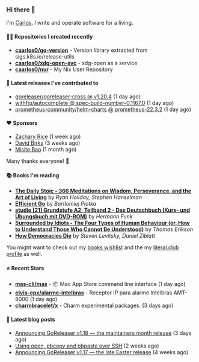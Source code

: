 ### Hi there 👋

I'm [Carlos](https://caarlos0.dev), I write and operate software for a living.

#### 👨‍💻 Repositories I created recently
- **[caarlos0/go-version](https://github.com/caarlos0/go-version)** - Version library extracted from sigs.k8s.io/release-utils
- **[caarlos0/xdg-open-svc](https://github.com/caarlos0/xdg-open-svc)** - xdg-open as a service
- **[caarlos0/nur](https://github.com/caarlos0/nur)** - My Nix User Repository

#### 🚀 Latest releases I've contributed to


- [goreleaser/goreleaser-cross @ v1.20.4](https://github.com/goreleaser/goreleaser-cross/releases/tag/v1.20.4) (1 day ago)
- [withfig/autocomplete @ spec-build-number-0.1167.0](https://github.com/withfig/autocomplete/releases/tag/spec-build-number-0.1167.0) (1 day ago)
- [prometheus-community/helm-charts @ prometheus-22.3.2](https://github.com/prometheus-community/helm-charts/releases/tag/prometheus-22.3.2) (1 day ago)

#### ❤️ Sponsors
- [Zachary Rice](https://github.com/zricethezav) (1 week ago)
- [David Birks](https://github.com/dbirks) (3 weeks ago)
- [Misite Bao](https://github.com/misitebao) (1 month ago)

Many thanks everyone! 🙏

#### 📚 Books I'm reading
- **[The Daily Stoic - 366 Meditations on Wisdom, Perseverance, and the Art of Living](https://literal.club/caarlos0/book/the-daily-stoic-lbfbd)** by _Ryan Holiday, Stephen Hanselman_
- **[Efficient Go](https://literal.club/caarlos0/book/bartlomiej-plotka-efficient-go-h2xgm)** by _Bartlomiej Plotka_
- **[studio [21] Grundstufe A2: Teilband 2 - Das Deutschbuch (Kurs- und Übungsbuch mit DVD-ROM)](https://literal.club/caarlos0/book/hermann-funk-studio-21-grundstufe-a2-teilband-2-das-deutschbuch-kurs-und-ubungsbuch-mit-dvd-rom-9zuoy)** by _Hermann Funk_
- **[Surrounded by Idiots - The Four Types of Human Behaviour (or, How to Understand Those Who Cannot Be Understood)](https://literal.club/caarlos0/book/thomas-erikson-surrounded-by-idiots-duzaj)** by _Thomas Erikson_
- **[How Democracies Die](https://literal.club/caarlos0/book/how-democracies-die-5395k)** by _Steven Levitsky, Daniel Ziblatt_

You might want to check out my [books
wishlist](https://www.amazon.com.br/hz/wishlist/ls/EB8P7VS717SV) and the my
[literal.club profile](https://literal.club/caarlos0) as well.

#### ⭐ Recent Stars
- **[mas-cli/mas](https://github.com/mas-cli/mas)** - :package: Mac App Store command line interface (1 day ago)
- **[elvis-epx/alarme-intelbras](https://github.com/elvis-epx/alarme-intelbras)** - Receptor IP para alarme Intelbras AMT-8000 (1 day ago)
- **[charmbracelet/x](https://github.com/charmbracelet/x)** - Charm experimental packages. (3 days ago)

#### 📄 Latest blog posts
- [Announcing GoReleaser v1.18 — the maintainers month release](https://carlosbecker.com/posts/goreleaser-v1.18/) (3 days ago)
- [Using open, pbcopy and pbpaste over SSH](https://carlosbecker.com/posts/pbcopy-pbpaste-open-ssh/) (2 weeks ago)
- [Announcing GoReleaser v1.17 — the late Easter release](https://carlosbecker.com/posts/goreleaser-v1.17/) (4 weeks ago)
